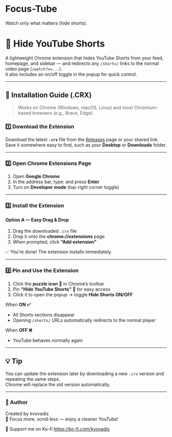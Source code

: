 # Focus-Tube
Watch only what matters (hide shorts).


# 🧩 Hide YouTube Shorts

A lightweight Chrome extension that hides YouTube Shorts from your feed, homepage, and sidebar — and redirects any `/shorts/` links to the normal video page (`/watch?v=...`).  
It also includes an on/off toggle in the popup for quick control.

---

## 🚀 Installation Guide (.CRX)

> Works on Chrome (Windows, macOS, Linux) and most Chromium-based browsers (e.g., Brave, Edge).

### 1️⃣ Download the Extension
Download the latest **`.crx`** file from the [Releases](../../releases) page or your shared link.  
Save it somewhere easy to find, such as your **Desktop** or **Downloads** folder.

---

### 2️⃣ Open Chrome Extensions Page
1. Open **Google Chrome**
2. In the address bar, type: and press **Enter**
3. Turn on **Developer mode** (top-right corner toggle)

---

### 3️⃣ Install the Extension

#### Option A — Easy Drag & Drop
1. Drag the downloaded `.crx` file  
2. Drop it onto the **chrome://extensions** page  
3. When prompted, click **“Add extension”**

✅ You’re done! The extension installs immediately.

---


### 4️⃣ Pin and Use the Extension
1. Click the **puzzle icon** 🔧 in Chrome’s toolbar  
2. Pin **“Hide YouTube Shorts”** 📌 for easy access  
3. Click it to open the popup → toggle **Hide Shorts ON/OFF**

When **ON ✅**  
- All Shorts sections disappear  
- Opening `/shorts/` URLs automatically redirects to the normal player  

When **OFF ❌**  
- YouTube behaves normally again  

---

## 💡 Tip
You can update the extension later by downloading a new `.crx` version and repeating the same steps.  
Chrome will replace the old version automatically.

---

### 🧠 Author
Created by kvovadis  
🖤 Focus more, scroll less — enjoy a cleaner YouTube!

💖 Support me on Ko-fi https://ko-fi.com/kvovadis
